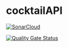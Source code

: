 # cocktailAPI

[![SonarCloud](https://sonarcloud.io/images/project_badges/sonarcloud-white.svg)](https://sonarcloud.io/summary/new_code?id=oniso20_cocktailAPI)

[![Quality Gate Status](https://sonarcloud.io/api/project_badges/measure?project=oniso20_cocktailAPI&metric=alert_status)](https://sonarcloud.io/summary/new_code?id=oniso20_cocktailAPI)
